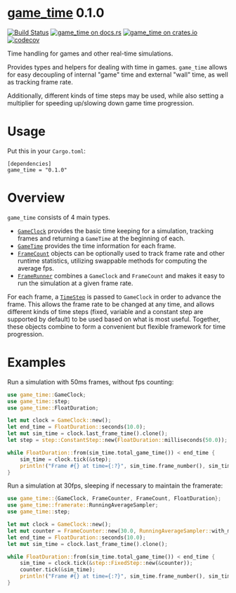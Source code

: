 [game_time](https://docs.rs/game_time) 0.1.0
======================
[![Build Status](https://travis-ci.org/tylerreisinger/rust-game-time.svg?branch=master)](https://travis-ci.org/tylerreisinger/rust-game-time)
[![game_time on docs.rs][docsrs-image]][docsrs]
[![game_time on crates.io][crates-image]][crates]
[![codecov](https://codecov.io/gh/tylerreisinger/rust-game-time/branch/master/graph/badge.svg)](https://codecov.io/gh/tylerreisinger/rust-game-time)

[docsrs-image]: https://docs.rs/game_time/badge.svg
[docsrs]: https://docs.rs/game_time/0.1.0/
[crates-image]: https://img.shields.io/crates/v/game_time.svg
[crates]: https://crates.io/crates/game_time


Time handling for games and other real-time simulations.

Provides types and helpers for dealing with time in games. `game_time` allows for
easy decoupling of internal "game" time and external "wall" time, as well as tracking
frame rate.

Additionally, different kinds of time steps may be used, while also setting a multiplier
for speeding up/slowing down game time progression.

# Usage
Put this in your `Cargo.toml`:

```toml,ignore
[dependencies]
game_time = "0.1.0"
```

# Overview

`game_time` consists of 4 main types.

- [`GameClock`](clock/struct.GameClock.html) provides the basic time keeping for a simulation,
  tracking frames and returning a `GameTime` at the beginning of each.
- [`GameTime`](clock/struct.GameTime.html) provides the time information for each frame.
- [`FrameCount`](framerate/counter/struct.FrameCount.html) objects can be optionally used to track
  frame rate and other runtime statistics, utilizing swappable methods for computing the
  average fps.
- [`FrameRunner`](runner/struct.FrameRunner.html) combines a `GameClock` and `FrameCount` and
  makes it easy to run the simulation at a given frame rate.

For each frame, a [`TimeStep`](step/trait.TimeStep.html) is passed to `GameClock` in order
to advance the frame. This allows the frame rate to be changed at any time, and allows different
kinds of time steps (fixed, variable and a constant step are supported by default) to be used
based on what is most useful. Together, these objects combine to form a convenient but
flexible framework for time progression.

# Examples

Run a simulation with 50ms frames, without fps counting:

```rust
use game_time::GameClock;
use game_time::step;
use game_time::FloatDuration;

let mut clock = GameClock::new();
let end_time = FloatDuration::seconds(10.0);
let mut sim_time = clock.last_frame_time().clone();
let step = step::ConstantStep::new(FloatDuration::milliseconds(50.0));

while FloatDuration::from(sim_time.total_game_time()) < end_time {
    sim_time = clock.tick(&step);
    println!("Frame #{} at time={:?}", sim_time.frame_number(), sim_time.total_game_time());
}
```

Run a simulation at 30fps, sleeping if necessary to maintain the framerate:

```rust
use game_time::{GameClock, FrameCounter, FrameCount, FloatDuration};
use game_time::framerate::RunningAverageSampler;
use game_time::step;

let mut clock = GameClock::new();
let mut counter = FrameCounter::new(30.0, RunningAverageSampler::with_max_samples(60));
let end_time = FloatDuration::seconds(10.0);
let mut sim_time = clock.last_frame_time().clone();

while FloatDuration::from(sim_time.total_game_time()) < end_time {
    sim_time = clock.tick(&step::FixedStep::new(&counter));
    counter.tick(&sim_time);
    println!("Frame #{} at time={:?}", sim_time.frame_number(), sim_time.total_game_time());
}
```

